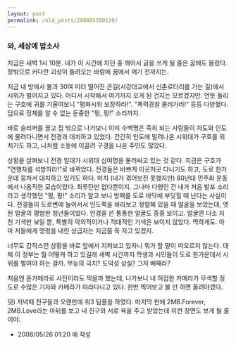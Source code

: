 ```yaml
---
layout: post
permalink: /old_posts/200805260120/
---
```


### 와, 세상에 맙소사


지금은 새벽 1시 10분. 내가 이 시간에 자던 중 깨어서 글을 쓰게 될 줄은 꿈에도 몰랐다. 창밖으로 커다란 괴성이 들려오는 바람에 꿈에서 깨기 전까지는.

지금 내 방에서 불과 30여 미터 떨어진 큰길(서강대교에서 신촌로터리를 가는 길)에서 시위가 벌어지고 있다. 어디서 시작해서 여기까지 오게 된 건지는 모르겠지만. 언뜻 들리는 구호에 귀를 기울여보니 "평화시위 보장하라!". "폭력경찰 물러가라!" 등등 다양했다. 덤으로 정체를 알 수 없는 둔중한 "펑, 펑!" 소리까지.

바로 슬리퍼를 끌고 집 밖으로 나가보니 이미 수백명은 족히 되는 사람들이 차도와 인도에 몰려다니면서 전경과 대치하고 있었다. 간간히 인도에 밀려나온 시위대가 구호를 외치기도 하고, 나처럼 소동에 이끌려 구경을 나온 주민도 많았다.

상황을 살펴보니 전경 일대가 시위대 십여명을 둘러싸고 있는 것 같다. 지금은 구호가 "연행자를 석방하라!"로 바뀌었다. 전경들은 바쁘게 이곳저곳 다니기도 하고, 도로 한가운데 뭉쳐서 대치하고 있기도 하다. 
마치 (내가 겪어보진 못했지만) 80년대 민주화 운동에서 나옴직한 모습이었다. 최루탄만 없다뿐이지. 그나마 다행인 건 내가 처음 발포 소리라고 생각했던 "펑, 펑!" 소리가 알고 보니 방패를 도로 바닥에 부딪힐 때 난다는 사실이다.
전경들이 도로변에 늘어서서 인도쪽을 바라보고 정렬해 있을 때 얼굴을 보았는데, 앳된 얼굴의 평범한 청년들이었다. 안경을 쓴 통통한 얼굴도 종종 보이고. 얼굴엔 다소 지친 기색만 보일 뿐, 특별히 악의적이거나 적대적인 기색은 보이지 않았다. 딱하게도. 아마 저들에게 명령을 내린 상급자는 지금쯤 푹 자고 있겠지.

너무도 갑작스런 상황을 바로 앞에서 지켜보고 있자니 뭐가 할 말이 떠오르지 않는다. 대체 이 정부는 뭘 어떻게 하고 있길래 새벽 시간까지 학생과 시민들이 도로 한가운데서 시위를 벌여야 하는 걸까. 무능의 극치? 도덕성 상실? 그저 배째라? 

처음엔 폰카메라로 사진이라도 찍을까 했는데, 나가보니 내 허접한 카메라가 무색할 정도로 수많은 기자와 카메라가 따라다니고 있다. 한번 찍어보고 볼 만 하면 올려야겠다.



덧) 저녁때 친구들과 오랜만에 워3 팀플을 하였다. 마지막 판에 2MB.Forever, 2MB.Love라는 아뒤를 보고 내 친구와 서로 욕을 주고 받았는데 이런 장면도 보게 될 줄이야.






- 2008/05/26 01:20 에 작성